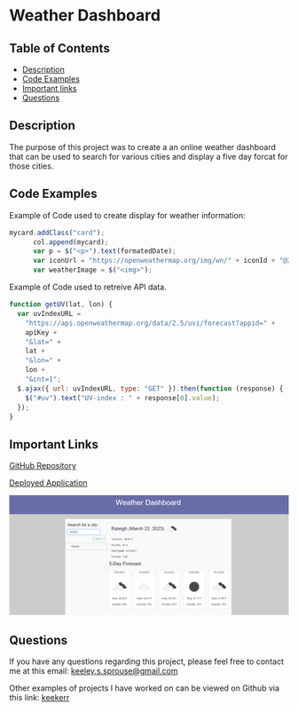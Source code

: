 # Weather Dashboard

## Table of Contents

* [Description](#description)
* [Code Examples](#code-examples)
* [Important links](#important-links)
* [Questions](#questions)

## Description

The purpose of this project was to create a an online weather dashboard that can be used to search for various cities and display a five day forcat for those cities.


## Code Examples
Example of Code used to create display for weather information:

```js
mycard.addClass("card");
      col.append(mycard);
      var p = $("<p>").text(formatedDate);
      var iconUrl = "https://openweathermap.org/img/wn/" + iconId + "@2x.png";
      var weatherImage = $("<img>");
```
Example of Code used to retreive API data.

```js
function getUV(lat, lon) {
  var uvIndexURL =
    "https://api.openweathermap.org/data/2.5/uvi/forecast?appid=" +
    apiKey +
    "&lat=" +
    lat +
    "&lon=" +
    lon +
    "&cnt=1";
  $.ajax({ url: uvIndexURL, type: "GET" }).then(function (response) {
    $("#uv").text("UV-index : " + response[0].value);
  });
}     
```

## Important Links
[GitHub Repository](https://github.com/keekerr/Weather-Dashboard-Challenge)

[Deployed Application](https://keekerr.github.io/Weather-Dashboard-Challenge/)

![Image of Deployed Application](https://github.com/keekerr/Weather-Dashboard-Challenge/blob/main/assets/Weather%20Dashboard%20Sample.PNG?raw=true)

## Questions

If you have any questions regarding this project, please feel free to contact me at this email: keeley.s.sprouse@gmail.com

Other examples of projects I have worked on can be viewed on Github via this link: [keekerr](https://github.com/keekerr)
